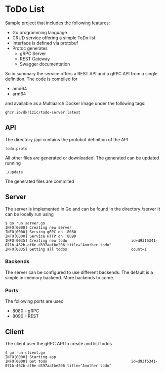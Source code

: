 # ToDo List

Sample project that includes the following features:

* Go programming language
* CRUD service offering a simple ToDo list
* Interface is defined via protobuf
* Protoc generates
  * gRPC Server
  * REST Gateway
  * Swagger documentation

So in summary the service offers a REST API and a gRPC API from a single definition.
The code is compiled for

* amd64
* arm64

and available as a Multiaarch Docker image under the following tags:

```
ghcr.io/dkrizic/todo-server:latest
```

## API

The directory /api contains the protobuf definition of the API

```
todo.proto
```

All other files are generated or downloaded. The generated can be updated running

```
./update
```

The generated files are commited

## Server

The server is implemented in Go and can be found in the directory /server
It can be locally run using

```
$ go run server.go
INFO[0000] Creating new server                          
INFO[0000] Serving gRPC on :8080                        
INFO[0000] Service HTTP on :8090                        
INFO[0035] Creating new todo                             id=d93f5341-071b-462b-af6e-d397aafbe206 title="Another todo"
INFO[0035] Getting all todos                             count=1
```

### Backends

The server can be configured to use different backends. The default is a simple in-memory backend. More backends to come.

### Ports

The following ports are used

* 8080 - gRPC
* 8090 - REST

## Client

The client user the gRPC API to create and list todos

```
$ go run client.go 
INFO[0000] Starting app                                 
INFO[0000] Got todo                                      id=d93f5341-071b-462b-af6e-d397aafbe206 title="Another todo"
```
